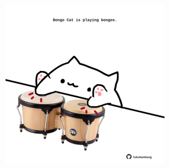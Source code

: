 <!-- built at 26/05/2024, 02:13:11 UTC -->
<p align="center">
  <img width="500" height="500" src="./ReadmeImage.svg">
</p>
